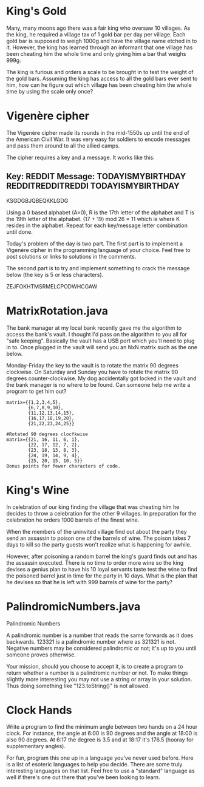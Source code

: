 King's Gold
===============
Many, many moons ago there was a fair king who oversaw 10 villages. As the king, he required a village tax of 1 gold bar per day per village. Each gold bar is supposed to weigh 1000g and have the village name etched in to it. However, the king has learned through an informant that one village has been cheating him the whole time and only giving him a bar that weighs 999g.

The king is furious and orders a scale to be brought in to test the weight of the gold bars. Assuming the king has access to all the gold bars ever sent to him, how can he figure out which village has been cheating him the whole time by using the scale only once?

Vigenère cipher
=================
The Vigenère cipher made its rounds in the mid-1550s up until the end of the American Civil War. It was very easy for soldiers to encode messages and pass them around to all the allied camps.

The cipher requires a key and a message. It works like this:

Key:
REDDIT
Message:
TODAYISMYBIRTHDAY
REDDITREDDITREDDI
TODAYISMYBIRTHDAY
--------------------------
KSGDGBJQBEQKKLGDG

Using a 0 based alphabet (A=0), R is the 17th letter of the alphabet and T is the 19th letter of the alphabet. (17 + 19) mod 26 = 11 which is where K resides in the alphabet. Repeat for each key/message letter combination until done.

Today's problem of the day is two part. The first part is to implement a Vigenère cipher in the programming language of your choice. Feel free to post solutions or links to solutions in the comments.

The second part is to try and implement something to crack the message below (the key is 5 or less characters).

ZEJFOKHTMSRMELCPODWHCGAW

MatrixRotation.java
===============
The bank manager at my local bank recently gave me the algorithm to access the bank's vault. I thought I'd pass on the algorithm to you all for "safe keeping". Basically the vault has a USB port which you'll need to plug in to. Once plugged in the vault will send you an NxN matrix such as the one below.

Monday-Friday the key to the vault is to rotate the matrix 90 degrees clockwise. On Saturday and Sunday you have to rotate the matrix 90 degrees counter-clockwise. My dog accidentally got locked in the vault and the bank manager is no where to be found. Can someone help me write a program to get him out?

	matrix={{1,2,3,4,5},
	        {6,7,8,9,10},
	        {11,12,13,14,15},
	        {16,17,18,19,20},
	        {21,22,23,24,25}}

	#Rotated 90 degrees clocfkwise
	matrix={{21, 16, 11, 6, 1}, 
	        {22, 17, 12, 7, 2},
	        {23, 18, 13, 8, 3},
	        {24, 19, 14, 9, 4},
	        {25, 20, 15, 10, 5}}
	Bonus points for fewer characters of code.

King's Wine
=============
In celebration of our king finding the village that was cheating him he decides to throw a celebration for the other 9 villages. In preparation for the celebration he orders 1000 barrels of the finest wine.

When the members of the uninvited village find out about the party they send an assassin to poison one of the barrels of wine. The poison takes 7 days to kill so the party guests won't realize what is happening for awhile.

However, after poisoning a random barrel the king's guard finds out and has the assassin executed. There is no time to order more wine so the king devises a genius plan to have his 10 loyal servants taste test the wine to find the poisoned barrel just in time for the party in 10 days. What is the plan that he devises so that he is left with 999 barrels of wine for the party?

PalindromicNumbers.java
======================
Palindromic Numbers

A palindromic number is a number that reads the same forwards as it does backwards. 123321 is a palindromic number where as 321321 is not. Negative numbers may be considered palindromic or not; it's up to you until someone proves otherwise.

Your mission, should you choose to accept it, is to create a program to return whether a number is a palindromic number or not. To make things slightly more interesting you may not use a string or array in your solution. Thus doing something like "123.toString()" is not allowed.

Clock Hands
============
Write a program to find the minimum angle between two hands on a 24 hour clock. For instance, the angle at 6:00 is 90 degrees and the angle at 18:00 is also 90 degrees. At 6:17 the degree is 3.5 and at 18:17 it's 176.5 (hooray for supplementary angles).

For fun, program this one up in a language you've never used before. Here is a list of esoteric languages to help you decide. There are some truly interesting languages on that list. Feel free to use a "standard" language as well if there's one out there that you've been looking to learn.